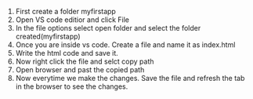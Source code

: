 1. First create a folder myfirstapp
2. Open VS code editior and click File
3. In the file options select open folder and select the folder created(myfirstapp)
4. Once you are inside vs code. Create a file and name it as index.html
5. Write the html code and save it.
6. Now right click the file and selct copy path
7. Open browser and past the copied path
8. Now everytime we make the changes. Save the file and refresh the tab in the browser to see the changes.